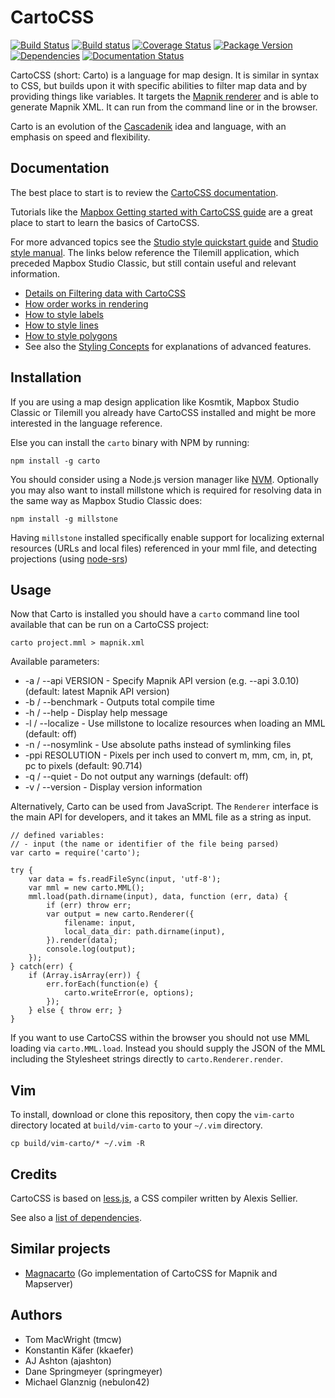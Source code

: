 # CartoCSS

[![Build Status](https://secure.travis-ci.org/mapbox/carto.svg)](http://travis-ci.org/mapbox/carto) [![Build status](https://ci.appveyor.com/api/projects/status/github/mapbox/carto?svg=true)](https://ci.appveyor.com/project/Mapbox/carto) [![Coverage Status](https://coveralls.io/repos/github/mapbox/carto/badge.svg?branch=master)](https://coveralls.io/github/mapbox/carto?branch=master) [![Package Version](https://img.shields.io/npm/v/carto.svg)](https://www.npmjs.com/package/carto) [![Dependencies](https://david-dm.org/mapbox/carto.svg)](https://david-dm.org/mapbox/carto)    [![Documentation Status](https://readthedocs.org/projects/cartocss/badge/?version=latest)](http://cartocss.readthedocs.io/en/latest/?badge=latest)

CartoCSS (short: Carto) is a language for map design. It is similar in syntax to CSS, but builds upon it with specific abilities to filter map data and by providing things like variables.
It targets the [Mapnik renderer](http://mapnik.org) and is able to generate Mapnik XML. It can run from the command line or in the browser.

Carto is an evolution of the [Cascadenik](https://github.com/mapnik/Cascadenik) idea and language, with an emphasis on speed and flexibility.

## Documentation

The best place to start is to review the [CartoCSS documentation](https://cartocss.readthedocs.io).

Tutorials like the [Mapbox Getting started with CartoCSS guide](https://www.mapbox.com/guides/getting-started-cartocss/) are a great place to start to learn the basics of CartoCSS.

For more advanced topics see the [Studio style quickstart guide](https://www.mapbox.com/guides/style-quickstart/) and [Studio style manual](https://www.mapbox.com/guides/style-manual). The links below reference the Tilemill application, which preceded Mapbox Studio Classic, but still contain useful and relevant information.

 - [Details on Filtering data with CartoCSS](https://www.mapbox.com/tilemill/docs/guides/selectors/)
 - [How order works in rendering](https://www.mapbox.com/tilemill/docs/guides/symbol-drawing-order/)
 - [How to style labels](https://www.mapbox.com/tilemill/docs/guides/styling-labels/)
 - [How to style lines](https://www.mapbox.com/tilemill/docs/guides/styling-lines/)
 - [How to style polygons](https://www.mapbox.com/tilemill/docs/guides/styling-polygons/)
 - See also the [Styling Concepts](#styling-concepts) for explanations of advanced features.

## Installation

If you are using a map design application like Kosmtik, Mapbox Studio Classic or Tilemill you already have CartoCSS installed
and might be more interested in the language reference.

Else you can install the `carto` binary with NPM by running:

    npm install -g carto

You should consider using a Node.js version manager like [NVM](https://github.com/creationix/nvm).
Optionally you may also want to install millstone which is required for resolving data in the same way as Mapbox Studio Classic does:

    npm install -g millstone


Having `millstone` installed specifically enable support for localizing external resources (URLs and local files) referenced in your mml file, and detecting projections (using [node-srs](https://github.com/mapbox/node-srs))

## Usage

Now that Carto is installed you should have a `carto` command line tool available that can be run on a CartoCSS project:

    carto project.mml > mapnik.xml

Available parameters:
* -a / --api VERSION - Specify Mapnik API version (e.g. --api 3.0.10) (default: latest Mapnik API version)
* -b / --benchmark - Outputs total compile time
* -h / --help - Display help message
* -l / --localize - Use millstone to localize resources when loading an MML (default: off)
* -n / --nosymlink - Use absolute paths instead of symlinking files
* -ppi RESOLUTION - Pixels per inch used to convert m, mm, cm, in, pt, pc to pixels (default: 90.714)
* -q / --quiet - Do not output any warnings (default: off)
* -v / --version - Display version information

Alternatively, Carto can be used from JavaScript.
The `Renderer` interface is the main API for developers, and it takes an MML file as a string as input.

    // defined variables:
    // - input (the name or identifier of the file being parsed)
    var carto = require('carto');

    try {
        var data = fs.readFileSync(input, 'utf-8');
        var mml = new carto.MML();
        mml.load(path.dirname(input), data, function (err, data) {
            if (err) throw err;
            var output = new carto.Renderer({
                filename: input,
                local_data_dir: path.dirname(input),
            }).render(data);
            console.log(output);
        });
    } catch(err) {
        if (Array.isArray(err)) {
            err.forEach(function(e) {
                carto.writeError(e, options);
            });
        } else { throw err; }
    }

If you want to use CartoCSS within the browser you should not use MML loading via `carto.MML.load`.
Instead you should supply the JSON of the MML including the Stylesheet strings directly to `carto.Renderer.render`.

## Vim

To install, download or clone this repository, then copy the `vim-carto`
directory located at `build/vim-carto` to your `~/.vim` directory.

    cp build/vim-carto/* ~/.vim -R

## Credits

CartoCSS is based on [less.js](https://github.com/cloudhead/less.js), a CSS compiler written by Alexis Sellier.

See also a [list of dependencies](https://david-dm.org/mapbox/carto#info=dependencies&view=list).

## Similar projects

* [Magnacarto](https://github.com/omniscale/magnacarto) (Go implementation of CartoCSS for Mapnik and Mapserver)

## Authors

* Tom MacWright (tmcw)
* Konstantin Käfer (kkaefer)
* AJ Ashton (ajashton)
* Dane Springmeyer (springmeyer)
* Michael Glanznig (nebulon42)

